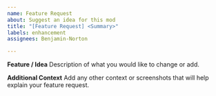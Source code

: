```yaml
---
name: Feature Request
about: Suggest an idea for this mod
title: "[Feature Request] <Summary>"
labels: enhancement
assignees: Benjamin-Norton

---
```


**Feature / Idea**
Description of what you would like to change or add.

**Additional Context**
Add any other context or screenshots that will help explain your feature request.